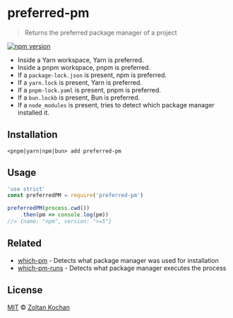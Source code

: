 # preferred-pm

> Returns the preferred package manager of a project

[![npm version](https://img.shields.io/npm/v/preferred-pm.svg)](https://www.npmjs.com/package/preferred-pm)

* Inside a Yarn workspace, Yarn is preferred.
* Inside a pnpm workspace, pnpm is preferred.
* If a `package-lock.json` is present, npm is preferred.
* If a `yarn.lock` is present, Yarn is preferred.
* If a `pnpm-lock.yaml` is present, pnpm is preferred.
* If a `bun.lockb` is present, Bun is preferred.
* If a `node_modules` is present, tries to detect which package manager installed it.

## Installation

```
<pnpm|yarn|npm|bun> add preferred-pm
```

## Usage

```js
'use strict'
const preferredPM = require('preferred-pm')

preferredPM(process.cwd())
    .then(pm => console.log(pm))
//> {name: "npm", version: ">=5"}
```

## Related

* [which-pm](https://github.com/zkochan/packages/tree/main/which-pm) - Detects what package manager was used for installation
* [which-pm-runs](https://github.com/zkochan/packages/tree/main/which-pm-runs) - Detects what package manager executes the process

## License

[MIT](LICENSE) © [Zoltan Kochan](https://kochan.io)
